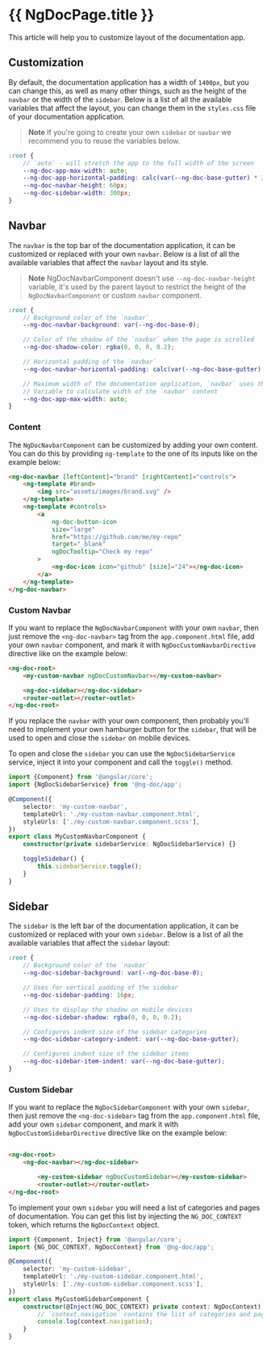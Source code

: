 # {{ NgDocPage.title }}

This article will help you to customize layout of the documentation app.

## Customization

By default, the documentation application has a width of `1400px`, but you can change this, as well
as
many other things, such as the height of the `navbar` or the width of the `sidebar`. Below is a list
of
all the available variables that affect the layout, you can change them in the `styles.css` file of
your documentation application.

> **Note**
> If you're going to create your own `sidebar` or `navbar` we recommend you to reuse
> the variables below.

```scss
:root {
	// `auto` - will stretch the app to the full width of the screen
	--ng-doc-app-max-width: auto;
	--ng-doc-app-horizontal-padding: calc(var(--ng-doc-base-gutter) * 3);
	--ng-doc-navbar-height: 60px;
	--ng-doc-sidebar-width: 300px;
}
```

## Navbar

The `navbar` is the top bar of the documentation application, it can be customized or replaced with
your own `navbar`. Below is a list of all the available variables that affect the `navbar` layout
and its style.

> **Note**
> NgDocNavbarComponent doesn't use `--ng-doc-navbar-height` variable, it's used by the parent layout
> to restrict the height of the `NgDocNavbarComponent` or custom `navbar` component.

```scss
:root {
	// Background color of the `navbar`
	--ng-doc-navbar-background: var(--ng-doc-base-0);

	// Color of the shadow of the `navbar` when the page is scrolled
	--ng-doc-shadow-color: rgba(0, 0, 0, 0.2);

	// Horizontal padding of the `navbar`
	--ng-doc-navbar-horizontal-padding: calc(var(--ng-doc-base-gutter) * 3);

	// Maximum width of the documentation application, `navbar` uses this
	// Variable to calculate width of the `navbar` content
	--ng-doc-app-max-width: auto;
}
```

### Content

The `NgDocNavbarComponent` can be customized by adding your own content. You can do this
by providing `ng-template` to the one of its inputs like on the example below:

```html
<ng-doc-navbar [leftContent]="brand" [rightContent]="controls">
	<ng-template #brand>
		<img src="assets/images/brand.svg" />
	</ng-template>
	<ng-template #controls>
		<a
			ng-doc-button-icon
			size="large"
			href="https://github.com/me/my-repo"
			target="_blank"
			ngDocTooltip="Check my repo"
		>
			<ng-doc-icon icon="github" [size]="24"></ng-doc-icon>
		</a>
	</ng-template>
</ng-doc-navbar>
```

### Custom Navbar

If you want to replace the `NgDocNavbarComponent` with your own `navbar`, then just remove the
`<ng-doc-navbar>` tag from the `app.component.html` file, add your own `navbar` component,
and mark it with `NgDocCustomNavbarDirective` directive like on the example below:

```html
<ng-doc-root>
	<my-custom-navbar ngDocCustomNavbar></my-custom-navbar>

	<ng-doc-sidebar></ng-doc-sidebar>
	<router-outlet></router-outlet>
</ng-doc-root>
```

If you replace the `navbar` with your own component, then probably you'll need to implement
your own hamburger button for the `sidebar`, that will be used to open and close the `sidebar`
on mobile devices.

To open and close the `sidebar` you can use the `NgDocSidebarService` service, inject it into your
component and call the `toggle()` method.

```typescript
import {Component} from '@angular/core';
import {NgDocSidebarService} from '@ng-doc/app';

@Component({
	selector: 'my-custom-navbar',
	templateUrl: './my-custom-navbar.component.html',
	styleUrls: ['./my-custom-navbar.component.scss'],
})
export class MyCustomNavbarComponent {
	constructor(private sidebarService: NgDocSidebarService) {}

	toggleSidebar() {
		this.sidebarService.toggle();
	}
}
```

## Sidebar

The `sidebar` is the left bar of the documentation application, it can be customized or replaced
with
your own `sidebar`. Below is a list of all the available variables that affect the `sidebar` layout:

```scss
:root {
	// Background color of the `navbar`
	--ng-doc-sidebar-background: var(--ng-doc-base-0);

	// Uses for vertical padding of the sidebar
	--ng-doc-sidebar-padding: 16px;

	// Uses to display the shadow on mobile devices
	--ng-doc-sidebar-shadow: rgba(0, 0, 0, 0.2);

	// Configures indent size of the sidebar categories
	--ng-doc-sidebar-category-indent: var(--ng-doc-base-gutter);

	// Configures indent size of the sidebar items
	--ng-doc-sidebar-item-indent: var(--ng-doc-base-gutter);
}
```

### Custom Sidebar

If you want to replace the `NgDocSidebarComponent` with your own `sidebar`, then just remove the
`<ng-doc-sidebar>` tag from the `app.component.html` file, add your own `sidebar` component,
and mark it with `NgDocCustomSidebarDirective` directive like on the example below:

```html

<ng-doc-root>
	<ng-doc-navbar></ng-doc-sidebar>

		<my-custom-sidebar ngDocCustomSidebar></my-custom-sidebar>
		<router-outlet></router-outlet>
</ng-doc-root>
```

To implement your own `sidebar` you will need a list of categories and pages of documentation.
You can get this list by injecting the `NG_DOC_CONTEXT` token, which returns the `NgDocContext`
object.

```typescript
import {Component, Inject} from '@angular/core';
import {NG_DOC_CONTEXT, NgDocContext} from '@ng-doc/app';

@Component({
	selector: 'my-custom-sidebar',
	templateUrl: './my-custom-sidebar.component.html',
	styleUrls: ['./my-custom-sidebar.component.scss'],
})
export class MyCustomSidebarComponent {
	constructor(@Inject(NG_DOC_CONTEXT) private context: NgDocContext) {
		// `context.navigation` contains the list of categories and pages of documentation
		console.log(context.navigation);
	}
}
```
